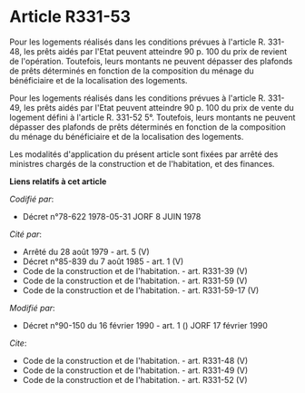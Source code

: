 # Article R331-53

Pour les logements réalisés dans les conditions prévues à l'article R. 331-48, les prêts aidés par l'Etat peuvent atteindre
90 p. 100 du prix de revient de l'opération. Toutefois, leurs montants ne peuvent dépasser des plafonds de prêts déterminés
en fonction de la composition du ménage du bénéficiaire et de la localisation des logements. 

Pour les logements réalisés dans les conditions prévues à l'article R. 331-49, les prêts aidés par l'Etat peuvent atteindre
90 p. 100 du prix de vente du logement défini à l'article R. 331-52 5°. Toutefois, leurs montants ne peuvent dépasser des
plafonds de prêts déterminés en fonction de la composition du ménage du bénéficiaire et de la localisation des logements. 

Les modalités d'application du présent article sont fixées par arrêté des ministres chargés de la construction et de
l'habitation, et des finances.

**Liens relatifs à cet article**

_Codifié par_:

  - Décret n°78-622 1978-05-31 JORF 8 JUIN 1978

_Cité par_:

  - Arrêté du 28 août 1979 - art. 5 (V)
  - Décret n°85-839 du 7 août 1985 - art. 1 (V)
  - Code de la construction et de l'habitation. - art. R331-39 (V)
  - Code de la construction et de l'habitation. - art. R331-59 (V)
  - Code de la construction et de l'habitation. - art. R331-59-17 (V)

_Modifié par_:

  - Décret n°90-150 du 16 février 1990 - art. 1 () JORF 17 février 1990

_Cite_:

  - Code de la construction et de l'habitation. - art. R331-48 (V)
  - Code de la construction et de l'habitation. - art. R331-49 (V)
  - Code de la construction et de l'habitation. - art. R331-52 (V)

